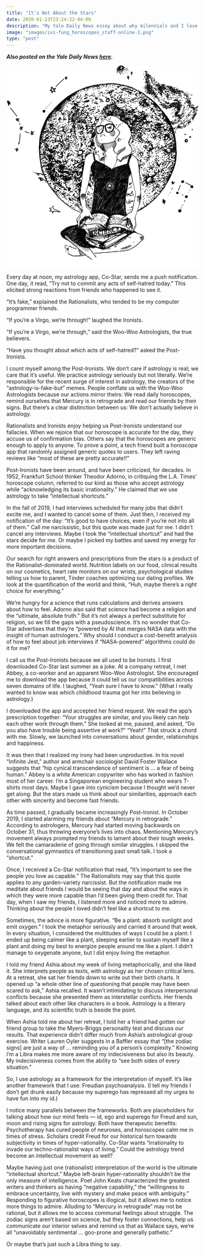 ```yaml
---
title: "It's Not About the Stars"
date: 2020-01-23T23:24:22-04:00
description: "My Yale Daily News essay about why milennials and I love horoscopes not-ironically."
image: "images/ivi-fung_horoscopes_staff-online-1.png"
type: "post"
---
```


**_Also posted on the Yale Daily News [here](https://yaledailynews.com/blog/2020/01/23/its-not-about-the-stars/)._**

![It's Not About the Stars Cover Photo by Ivy Fund](images/ivi-fung_horoscopes_staff-online-1.png "Drawing by Ivy Fung")

Every day at noon, my astrology app, Co-Star, sends me a push notification. One day, it read, “Try not to commit any acts of self-hatred today.” This elicited strong reactions from friends who happened to see it.

“It’s fake,” explained the Rationalists, who tended to be my computer programmer friends.

“If you’re a Virgo, we’re through!” laughed the Ironists.

“If you’re a Virgo, we’re through,” said the Woo-Woo Astrologists, the true believers.

“Have you thought about which acts of self-hatred?” asked the Post-Ironists.

I count myself among the Post-Ironists. We don’t care if astrology is real; we care that it’s useful. We practice astrology seriously but not literally. We’re responsible for the recent surge of interest in astrology, the creators of the “astrology-is-fake-but” memes. People conflate us with the Woo-Woo Astrologists because our actions mirror theirs: We read daily horoscopes, remind ourselves that Mercury is in retrograde and read our friends by their signs. But there’s a clear distinction between us: We don’t actually believe in astrology.

Rationalists and Ironists enjoy helping us Post-Ironists understand our fallacies. When we rejoice that our horoscope is accurate for the day, they accuse us of confirmation bias. Others say that the horoscopes are generic enough to apply to anyone. To prove a point, a tech friend built a horoscope app that randomly assigned generic quotes to users. They left raving reviews like “most of these are pretty accurate!!”

Post-Ironists have been around, and have been criticized, for decades. In 1952, Frankfurt School thinker Theodor Adorno, in critiquing the L.A. Times’ horoscope column, referred to our kind as those who accept astrology while “acknowledging its basic irrationality.” He claimed that we use astrology to take “intellectual shortcuts.”

In the fall of 2019, I had interviews scheduled for many jobs that didn’t excite me, and I wanted to cancel some of them. Just then, I received my notification of the day: “It’s good to have choices, even if you’re not into all of them.” Call me narcissistic, but this quote was made just for me. I didn’t cancel any interviews. Maybe I took the “intellectual shortcut” and had the stars decide for me. Or maybe I picked my battles and saved my energy for more important decisions.

Our search for right answers and prescriptions from the stars is a product of the Rationalist-dominated world. Nutrition labels on our food, clinical results on our cosmetics, heart rate monitors on our wrists, psychological studies telling us how to parent, Tinder coaches optimizing our dating profiles. We look at the quantification of the world and think, “Huh, maybe there’s a right choice for everything.”

We’re hungry for a science that runs calculations and derives answers about how to feel. Adorno also said that science had become a religion and the “ultimate, absolute truth.” But it’s not always a perfect substitute for religion, so we fill the gaps with a pseudoscience. It’s no wonder that Co-Star advertises that they’re “powered by AI that merges NASA data with the insight of human astrologers.” Why should I conduct a cost-benefit analysis of how to feel about job interviews if “NASA-powered” algorithms could do it for me?

I call us the Post-Ironists because we all used to be Ironists. I first downloaded Co-Star last summer as a joke. At a company retreat, I met Abbey, a co-worker and an apparent Woo-Woo Astrologist. She encouraged me to download the app because it could tell us our compatibilities across seven domains of life. I laughed, “Yeah sure I have to know.” (What I really wanted to know was which childhood trauma got her into believing in astrology.)

I downloaded the app and accepted her friend request. We read the app’s prescription together: “Your struggles are similar, and you likely can help each other work through them.” She looked at me, paused, and asked, “Do you also have trouble being assertive at work?” “Yeah!” That struck a chord with me. Slowly, we launched into conversations about gender, relationships and happiness.

It was then that I realized my irony had been unproductive. In his novel “Infinite Jest,” author and armchair sociologist David Foster Wallace suggests that “hip cynical transcendence of sentiment is … a fear of being human.” Abbey is a white American copywriter who has worked in fashion most of her career. I’m a Singaporean engineering student who wears T-shirts most days. Maybe I gave into cynicism because I thought we’d never get along. But the stars made us think about our similarities, approach each other with sincerity and become fast friends.

As time passed, I gradually became increasingly Post-Ironist. In October 2019, I started alarming my friends about “Mercury in retrograde.” According to astrologers, Mercury had started moving backwards on October 31, thus throwing everyone’s lives into chaos. Mentioning Mercury’s movement always prompted my friends to lament about their tough weeks. We felt the camaraderie of going through similar struggles. I skipped the conversational gymnastics of transitioning past small talk. I took a “shortcut.”

Once, I received a Co-Star notification that read, “It’s important to see the people you love as capable.” The Rationalists may say that this quote applies to any garden-variety narcissist. But the notification made me meditate about friends I would be seeing that day and about the ways in which they were more capable than I’d been giving them credit for. That day, when I saw my friends, I listened more and noticed more to admire. Thinking about the people I loved didn’t feel like a shortcut to me.

Sometimes, the advice is more figurative. “Be a plant: absorb sunlight and emit oxygen.” I took the metaphor seriously and carried it around that week. In every situation, I considered the multitudes of ways I could be a plant: I ended up being calmer like a plant, sleeping earlier to sustain myself like a plant and doing my best to energize people around me like a plant. I didn’t manage to oxygenate anyone, but I did enjoy living the metaphor.

I told my friend Ashia about my week of living metaphorically, and she liked it. She interprets people as texts, with astrology as her chosen critical lens. At a retreat, she sat her friends down to write out their birth charts. It opened up “a whole other line of questioning that people may have been scared to ask,” Ashia recalled. It wasn’t intimidating to discuss interpersonal conflicts because she presented them as interstellar conflicts. Her friends talked about each other like characters in a book. Astrology is a literary language, and its scientific truth is beside the point.

When Ashia told me about her retreat, I told her a friend had gotten our friend group to take the Myers-Briggs personality test and discuss our results. That experience didn’t differ much from Ashia’s astrological group exercise. Writer Lauren Oyler suggests in a Baffler essay that “[the zodiac signs] are just a way of … reminding you of a person’s complexity.” Knowing I’m a Libra makes me more aware of my indecisiveness but also its beauty. My indecisiveness comes from the ability to “see both sides of every situation.”

So, I use astrology as a framework for the interpretation of myself. It’s like another framework that I use: Freudian psychoanalysis. (I tell my friends I don’t get drunk easily because my superego has repressed all my urges to have fun into my id.)

I notice many parallels between the frameworks. Both are placeholders for talking about how our mind feels — id, ego and superego for Freud and sun, moon and rising signs for astrology. Both have therapeutic benefits: Psychotherapy has cured people of neuroses, and horoscopes calm me in times of stress. Scholars credit Freud for our historical turn towards subjectivity in times of hyper-rationality. Co-Star wants “irrationality to invade our techno-rationalist ways of living.” Could the astrology trend become an intellectual movement as well?

Maybe having just one (rationalist) interpretation of the world is the ultimate “intellectual shortcut.” Maybe left-brain hyper-rationality shouldn’t be the only measure of intelligence. Poet John Keats characterized the greatest writers and thinkers as having “negative capability,” the “willingness to embrace uncertainty, live with mystery and make peace with ambiguity.” Responding to figurative horoscopes is illogical, but it allows me to notice more things to admire. Alluding to “Mercury in retrograde” may not be rational, but it allows me to access communal feelings about struggle. The zodiac signs aren’t based on science, but they foster connections, help us communicate our interior selves and remind us that as Wallace says, we’re all “unavoidably sentimental … goo-prone and generally pathetic.”

Or maybe that’s just such a Libra thing to say.
